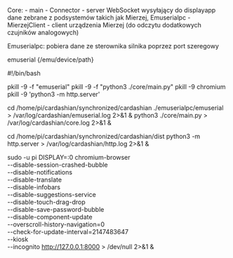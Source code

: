 Core:
    - main
    - Connector - server WebSocket wysyłający do displayapp dane zebrane z podsystemów takich jak Mierzej, Emuserialpc
    - MierzejClient - client urządzenia Mierzej (do odczytu dodatkowych czujników analogowych)

Emuserialpc: pobiera dane ze sterownika silnika poprzez port szeregowy


emuserial {/emu/device/path}












#!/bin/bash

pkill -9 -f "emuserial"
pkill -9 -f "python3 ./core/main.py"
pkill -9 chromium
pkill -9 'python3 -m http.server'

cd /home/pi/cardashian/synchronized/cardashian
./emuserialpc/emuserial > /var/log/cardashian/emuserial.log 2>&1 &
python3 ./core/main.py > /var/log/cardashian/core.log 2>&1 &
 
cd /home/pi/cardashian/synchronized/cardashian/dist
python3 -m http.server > /var/log/cardashian/http.log 2>&1 &

sudo -u pi DISPLAY=:0 chromium-browser \
        --disable-session-crashed-bubble \
        --disable-notifications \
        --disable-translate \
        --disable-infobars \
        --disable-suggestions-service \
        --disable-touch-drag-drop \
        --disable-save-password-bubble \
        --disable-component-update \
        --overscroll-history-navigation=0 \
            --check-for-update-interval=2147483647 \
        --kiosk \
        --incognito http://127.0.0.1:8000 > /dev/null 2>&1 &
